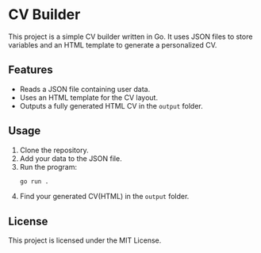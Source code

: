 # CV Builder

This project is a simple CV builder written in Go. It uses JSON files to store variables and an HTML template to generate a personalized CV.

## Features

- Reads a JSON file containing user data.
- Uses an HTML template for the CV layout.
- Outputs a fully generated HTML CV in the `output` folder.

## Usage

1. Clone the repository.
2. Add your data to the JSON file.
3. Run the program:
   ```bash
   go run .
   ```
4. Find your generated CV(HTML) in the `output` folder.

## License

This project is licensed under the MIT License.

